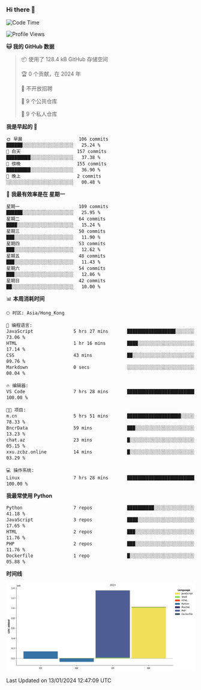 ### Hi there 👋

<!--
**Mrzqd/Mrzqd** is a ✨ _special_ ✨ repository because its `README.md` (this file) appears on your GitHub profile.

Here are some ideas to get you started:

- 🔭 I’m currently working on ...
- 🌱 I’m currently learning ...
- 👯 I’m looking to collaborate on ...
- 🤔 I’m looking for help with ...
- 💬 Ask me about ...
- 📫 How to reach me: ...
- 😄 Pronouns: ...
- ⚡ Fun fact: ...
-->
<!--START_SECTION:waka-->
![Code Time](http://img.shields.io/badge/Code%20Time-162%20hrs%2038%20mins-blue)

![Profile Views](http://img.shields.io/badge/%E4%B8%AA%E4%BA%BA%E8%B5%84%E6%96%99%E8%A7%82%E7%9C%8B%E6%AC%A1%E6%95%B0-0-blue)

**🐱 我的 GitHub 数据** 

> 📦  使用了 128.4 kB GitHub 存储空间 
 > 
> 🏆 0 个贡献，在 2024 年
 > 
> 🚫 不开放招聘
 > 
> 📜 9 个公共仓库 
 > 
> 🔑 9 个私人仓库 
 > 
**我是早起的 🐤** 

```text
🌞 早晨                     106 commits         ██████░░░░░░░░░░░░░░░░░░░   25.24 % 
🌆 白天                     157 commits         █████████░░░░░░░░░░░░░░░░   37.38 % 
🌃 傍晚                     155 commits         █████████░░░░░░░░░░░░░░░░   36.90 % 
🌙 晚上                     2 commits           ░░░░░░░░░░░░░░░░░░░░░░░░░   00.48 % 
```
📅 **我最有效率是在 星期一** 

```text
星期一                      109 commits         ██████░░░░░░░░░░░░░░░░░░░   25.95 % 
星期二                      64 commits          ████░░░░░░░░░░░░░░░░░░░░░   15.24 % 
星期三                      50 commits          ███░░░░░░░░░░░░░░░░░░░░░░   11.90 % 
星期四                      53 commits          ███░░░░░░░░░░░░░░░░░░░░░░   12.62 % 
星期五                      48 commits          ███░░░░░░░░░░░░░░░░░░░░░░   11.43 % 
星期六                      54 commits          ███░░░░░░░░░░░░░░░░░░░░░░   12.86 % 
星期日                      42 commits          ██░░░░░░░░░░░░░░░░░░░░░░░   10.00 % 
```


📊 **本周消耗时间** 

```text
🕑︎ 时区: Asia/Hong_Kong

💬 编程语言: 
JavaScript               5 hrs 27 mins       ██████████████████░░░░░░░   73.06 % 
HTML                     1 hr 16 mins        ████░░░░░░░░░░░░░░░░░░░░░   17.14 % 
CSS                      43 mins             ██░░░░░░░░░░░░░░░░░░░░░░░   09.76 % 
Markdown                 0 secs              ░░░░░░░░░░░░░░░░░░░░░░░░░   00.04 % 

🔥 编辑器: 
VS Code                  7 hrs 28 mins       █████████████████████████   100.00 % 

🐱‍💻 项目: 
m.cn                     5 hrs 51 mins       ████████████████████░░░░░   78.33 % 
BncrData                 59 mins             ███░░░░░░░░░░░░░░░░░░░░░░   13.23 % 
chat.az                  23 mins             █░░░░░░░░░░░░░░░░░░░░░░░░   05.15 % 
xxu.zcbz.online          14 mins             █░░░░░░░░░░░░░░░░░░░░░░░░   03.29 % 

💻 操作系统: 
Linux                    7 hrs 28 mins       █████████████████████████   100.00 % 
```

**我最常使用 Python** 

```text
Python                   7 repos             ██████████░░░░░░░░░░░░░░░   41.18 % 
JavaScript               3 repos             ████░░░░░░░░░░░░░░░░░░░░░   17.65 % 
HTML                     2 repos             ███░░░░░░░░░░░░░░░░░░░░░░   11.76 % 
PHP                      2 repos             ███░░░░░░░░░░░░░░░░░░░░░░   11.76 % 
Dockerfile               1 repo              █░░░░░░░░░░░░░░░░░░░░░░░░   05.88 % 
```



**时间线**

![Lines of Code chart](https://raw.githubusercontent.com/Mrzqd/Mrzqd/main/assets/bar_graph.png)


 Last Updated on 13/01/2024 12:47:09 UTC
<!--END_SECTION:waka-->
